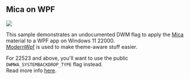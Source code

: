 ## Mica on WPF

![](https://tvc-16.science/images/mica/mica_wpf.jpg)  

This sample demonstrates an undocumented DWM flag to apply the [Mica](https://docs.microsoft.com/en-us/windows/apps/design/style/mica) material to a WPF app on Windows 11 22000.  
[ModernWpf](https://github.com/Kinnara/ModernWpf) is used to make theme-aware stuff easier.   


For 22523 and above, you'll want to use the public `DWMWA_SYSTEMBACKDROP_TYPE` flag instead.  
Read more info [here](https://tvc-16.science/mica-wpf.html).  
